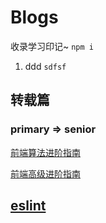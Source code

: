 # Blogs
收录学习印记~ `npm i`
1. ddd `sdfsf`
## 转载篇
### primary => senior

[前端算法进阶指南](https://github.com/sl1673495/blogs/issues/53)

[前端高级进阶指南](https://github.com/sl1673495/blogs/issues/37)

## [eslint](https://github.com/huiyiwanan/Blog/issues/2)

